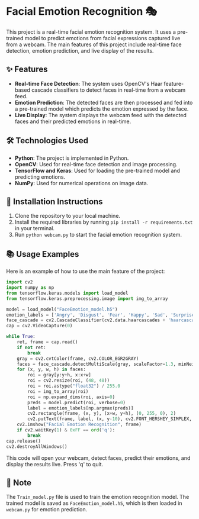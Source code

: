 # Facial Emotion Recognition 🎭

This project is a real-time facial emotion recognition system. It uses a pre-trained model to predict emotions from facial expressions captured live from a webcam. The main features of this project include real-time face detection, emotion prediction, and live display of the results.

## ✨ Features

- **Real-time Face Detection**: The system uses OpenCV's Haar feature-based cascade classifiers to detect faces in real-time from a webcam feed.
- **Emotion Prediction**: The detected faces are then processed and fed into a pre-trained model which predicts the emotion expressed by the face.
- **Live Display**: The system displays the webcam feed with the detected faces and their predicted emotions in real-time.

## 🛠️ Technologies Used

- **Python**: The project is implemented in Python.
- **OpenCV**: Used for real-time face detection and image processing.
- **TensorFlow and Keras**: Used for loading the pre-trained model and predicting emotions.
- **NumPy**: Used for numerical operations on image data.

## 🚀 Installation Instructions

1. Clone the repository to your local machine.
2. Install the required libraries by running `pip install -r requirements.txt` in your terminal.
3. Run `python webcam.py` to start the facial emotion recognition system.

## 📚 Usage Examples

Here is an example of how to use the main feature of the project:

```python
import cv2
import numpy as np
from tensorflow.keras.models import load_model
from tensorflow.keras.preprocessing.image import img_to_array

model = load_model("FaceEmotion_model.h5")
emotion_labels = ['Angry', 'Disgust', 'Fear', 'Happy', 'Sad', 'Surprise', 'Neutral']
face_cascade = cv2.CascadeClassifier(cv2.data.haarcascades + 'haarcascade_frontalface_default.xml')
cap = cv2.VideoCapture(0)

while True:
    ret, frame = cap.read()
    if not ret:
        break
    gray = cv2.cvtColor(frame, cv2.COLOR_BGR2GRAY)
    faces = face_cascade.detectMultiScale(gray, scaleFactor=1.3, minNeighbors=5)
    for (x, y, w, h) in faces:
        roi = gray[y:y+h, x:x+w]
        roi = cv2.resize(roi, (48, 48))
        roi = roi.astype("float32") / 255.0
        roi = img_to_array(roi)
        roi = np.expand_dims(roi, axis=0)
        preds = model.predict(roi, verbose=0)
        label = emotion_labels[np.argmax(preds)]
        cv2.rectangle(frame, (x, y), (x+w, y+h), (0, 255, 0), 2)
        cv2.putText(frame, label, (x, y-10), cv2.FONT_HERSHEY_SIMPLEX, 0.9, (255, 255, 255), 2)
    cv2.imshow("Facial Emotion Recognition", frame)
    if cv2.waitKey(1) & 0xFF == ord('q'):
        break
cap.release()
cv2.destroyAllWindows()
```

This code will open your webcam, detect faces, predict their emotions, and display the results live. Press 'q' to quit.

## 📝 Note

The `Train_model.py` file is used to train the emotion recognition model. The trained model is saved as `FaceEmotion_model.h5`, which is then loaded in `webcam.py` for emotion prediction.